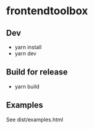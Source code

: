 # frontendtoolbox

## Dev
* yarn install
* yarn dev

## Build for release
* yarn build

## Examples
See dist/examples.html
